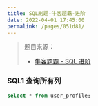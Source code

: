 ```yaml
---
title: SQL刷题-牛客题霸-进阶
date: 2022-04-01 17:45:00
permalink: /pages/051d81/
---
```

> 题目来源：
>
> - [牛客题霸 - SQL 进阶](https://www.nowcoder.com/exam/oj?tab=SQL篇&topicId=240)

### SQL1 查询所有列

```sql
select * from user_profile;
```

